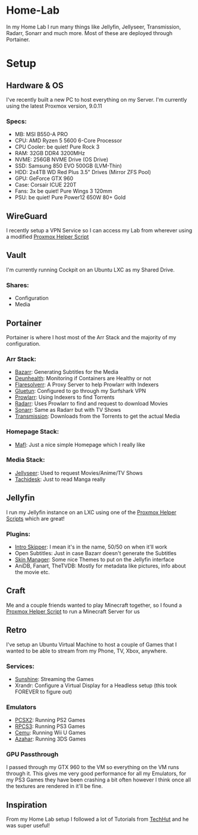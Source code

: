 # Home-Lab
In my Home Lab I run many things like Jellyfin, Jellyseer, Transmission, Radarr, Sonarr and much more. Most of these are deployed through Portainer.

# Setup

## Hardware & OS
I've recently built a new PC to host everything on my Server. I'm currently using the latest Proxmox version, 9.0.11

### Specs:
- MB: MSI B550-A PRO
- CPU: AMD Ryzen 5 5600 6-Core Processor
- CPU Cooler: be quiet! Pure Rock 3
- RAM: 32GB DDR4 3200MHz
- NVME: 256GB NVME Drive (OS Drive)
- SSD: Samsung 850 EVO 500GB (LVM-Thin)
- HDD: 2x4TB WD Red Plus 3.5" Drives (Mirror ZFS Pool)
- GPU: GeForce GTX 960
- Case: Corsair ICUE 220T
- Fans: 3x be quiet! Pure Wings 3 120mm
- PSU: be quiet! Pure Power12 650W 80+ Gold

## WireGuard
I recently setup a VPN Service so I can access my Lab from wherever using a modified [Proxmox Helper Script](https://community-scripts.github.io/ProxmoxVE/scripts?id=wireguard)


## Vault
I'm currently running Cockpit on an Ubuntu LXC as my Shared Drive. 

### Shares:
- Configuration
- Media


## Portainer
Portainer is where I host most of the Arr Stack and the majority of my configuration.

### Arr Stack:
- [Bazarr](https://github.com/morpheus65535/bazarr): Generating Subtitles for the Media
- [Deunhealth](https://github.com/qdm12/deunhealth): Monitoring if Containers are Healthy or not
- [Flaresolverr](https://github.com/FlareSolverr/FlareSolverr): A Proxy Server to help Prowlarr with Indexers
- [Gluetun](https://github.com/qdm12/gluetun): Configured to go through my Surfshark VPN 
- [Prowlarr](https://github.com/Prowlarr/Prowlarr): Using Indexers to find Torrents
- [Radarr](https://github.com/Radarr/Radarr): Uses Prowlarr to find and request to download Movies
- [Sonarr](https://github.com/Sonarr/Sonarr): Same as Radarr but with TV Shows
- [Transmission](https://github.com/transmission/transmission): Downloads from the Torrents to get the actual Media

### Homepage Stack:
- [Mafl](https://github.com/hywax/mafl): Just a nice simple Homepage which I really like

### Media Stack:
- [Jellyseer](https://github.com/Fallenbagel/jellyseerr): Used to request Movies/Anime/TV Shows
- [Tachidesk](https://github.com/Suwayomi/Suwayomi-Server-docker): Just to read Manga really


## Jellyfin
I run my Jellyfin instance on an LXC using one of the [Proxmox Helper Scripts](https://tteck.github.io/Proxmox/) which are great!

### Plugins:
- [Intro Skipper](https://github.com/intro-skipper/intro-skipper): I mean it's in the name, 50/50 on when it'll work
- Open Subtitles: Just in case Bazarr doesn't generate the Subtitles
- [Skin Manager](https://github.com/danieladov/jellyfin-plugin-skin-manager): Some nice Themes to put on the Jellyfin interface
- AniDB, Fanart, TheTVDB: Mostly for metadata like pictures, info about the movie etc.


## Craft
Me and a couple friends wanted to play Minecraft together, so I found a [Proxmox Helper Script](https://community-scripts.github.io/ProxmoxVE/scripts?id=crafty-controller) to run a Minecraft Server for us


## Retro
I've setup an Ubuntu Virtual Machine to host a couple of Games that I wanted to be able to stream from my Phone, TV, Xbox, anywhere. 

### Services:
- [Sunshine](https://github.com/LizardByte/Sunshine): Streaming the Games
- Xrandr: Configure a Virtual Display for a Headless setup (this took FOREVER to figure out)

### Emulators
- [PCSX2](https://github.com/PCSX2/pcsx2): Running PS2 Games
- [RPCS3](https://github.com/RPCS3/rpcs3): Running PS3 Games
- [Cemu](https://github.com/cemu-project/Cemu): Running Wii U Games
- [Azahar](https://github.com/azahar-emu/azahar): Running 3DS Games

### GPU Passthrough
I passed through my GTX 960 to the VM so everything on the VM runs through it. This gives me very good performance for all my Emulators, for my PS3 Games they have been crashing a bit often however I think once all the textures are rendered in it'll be fine.


## Inspiration
From my Home Lab setup I followed a lot of Tutorials from [TechHut](https://www.youtube.com/@TechHut) and he was super useful!
